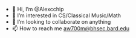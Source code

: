 - 👋 Hi, I’m @Alexcchip
- 👀 I’m interested in CS/Classical Music/Math
- 💞️ I’m looking to collaborate on anything
- 📫 How to reach me aw700m@bhsec.bard.edu

<!---
Alexcchip/Alexcchip is a ✨ special ✨ repository because its `README.md` (this file) appears on your GitHub profile.
You can click the Preview link to take a look at your changes.
--->

